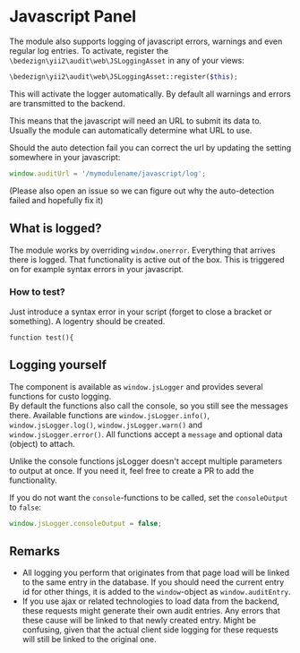 # Javascript Panel

The module also supports logging of javascript errors, warnings and even regular log entries.
To activate, register the `\bedezign\yii2\audit\web\JSLoggingAsset` in any of your views:

```php
\bedezign\yii2\audit\web\JSLoggingAsset::register($this);
```

This will activate the logger automatically. By default all warnings and errors are transmitted to the backend.

This means that the javascript will need an URL to submit its data to.   
Usually the module can automatically determine what URL to use. 

Should the auto detection fail you can correct the url by updating the setting somewhere in your javascript:

```javascript
window.auditUrl = '/mymodulename/javascript/log';
``` 

(Please also open an issue so we can figure out why the auto-detection failed and hopefully fix it)

## What is logged?

The module works by overriding `window.onerror`. Everything that arrives there is logged. That functionality is active out of the box. This is triggered on for example syntax errors in your javascript. 

### How to test?

Just introduce a syntax error in your script (forget to close a bracket or something). A logentry should be created.

```javscript
function test(){
```


## Logging yourself

The component is available as `window.jsLogger` and provides several functions for custo logging.  
By default the functions also call the console, so you still see the messages there. Available functions are `window.jsLogger.info()`, `window.jsLogger.log()`, `window.jsLogger.warn()` and `window.jsLogger.error()`. All functions accept a `message` and optional data (object) to attach. 

Unlike the console functions jsLogger doesn't accept multiple parameters to output at once. If you need it, feel free to create a PR to add the functionality. 

If you do not want the `console`-functions to be called, set the `consoleOutput` to `false`:

```javascript
window.jsLogger.consoleOutput = false;
```

## Remarks

* All logging you perform that originates from that page load will be linked to the same entry in the database. If you should need the current entry id for other things, it is added to the `window`-object as `window.auditEntry`.
* If you use ajax or related technologies to load data from the backend, these requests might generate their own audit entries. Any errors that these cause will be linked to that newly created entry. Might be confusing, given that the actual client side logging for these requests will still be linked to the original one.
